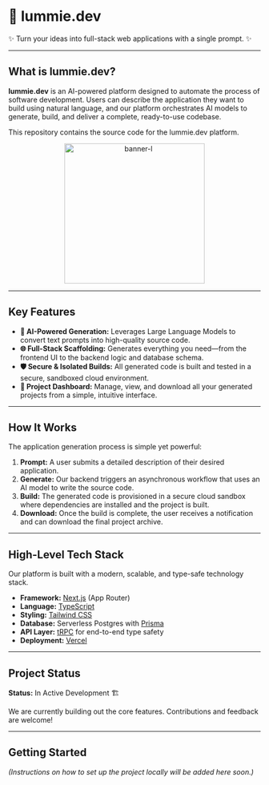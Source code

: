 # 🚀 lummie.dev

✨ Turn your ideas into full-stack web applications with a single prompt. ✨

---

## What is lummie.dev?

**lummie.dev** is an AI-powered platform designed to automate the process of software development. Users can describe the application they want to build using natural language, and our platform orchestrates AI models to generate, build, and deliver a complete, ready-to-use codebase.

This repository contains the source code for the lummie.dev platform.

<p align="center">
  <img style='item-center' width="280" height="280" alt="banner-l" src="https://github.com/user-attachments/assets/547e2b50-5aaa-4aaf-b5fa-ae0cd8f92bc4" />
</p>

---

## Key Features

-   **🤖 AI-Powered Generation:** Leverages Large Language Models to convert text prompts into high-quality source code.
-   **🌐 Full-Stack Scaffolding:** Generates everything you need—from the frontend UI to the backend logic and database schema.
-   **🛡️ Secure & Isolated Builds:** All generated code is built and tested in a secure, sandboxed cloud environment.
-   **📂 Project Dashboard:** Manage, view, and download all your generated projects from a simple, intuitive interface.

---

## How It Works

The application generation process is simple yet powerful:

1.  **Prompt:** A user submits a detailed description of their desired application.
2.  **Generate:** Our backend triggers an asynchronous workflow that uses an AI model to write the source code.
3.  **Build:** The generated code is provisioned in a secure cloud sandbox where dependencies are installed and the project is built.
4.  **Download:** Once the build is complete, the user receives a notification and can download the final project archive.

---

## High-Level Tech Stack

Our platform is built with a modern, scalable, and type-safe technology stack.

-   **Framework:** [Next.js](https://nextjs.org/) (App Router)
-   **Language:** [TypeScript](https://www.typescriptlang.org/)
-   **Styling:** [Tailwind CSS](https://tailwindcss.com/)
-   **Database:** Serverless Postgres with [Prisma](https://www.prisma.io/)
-   **API Layer:** [tRPC](https://trpc.io/) for end-to-end type safety
-   **Deployment:** [Vercel](https://vercel.com/)

---

## Project Status

**Status:** In Active Development 🏗️

We are currently building out the core features. Contributions and feedback are welcome!

---

## Getting Started

_(Instructions on how to set up the project locally will be added here soon.)_
